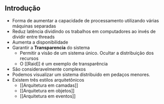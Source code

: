 ## Introdução
- Forma de aumentar a capacidade de processamento utilizando várias máquinas separadas
- Reduz latência dividindo os trabalhos em computadores ao invés de dividir entre threads
- Aumenta a disponibilidade
- Garantir a **Transparencia** do sistema
	- Permitir a visão de um sistema único. Ocultar a distribuição dos recursos
	- O [[Raid]] é um exemplo de transparência
- São consideravelmente complexos
- Podemos visualizar um sistema distribuido em pedaços menores.
- Existem três estilos arquitetônicos
	- [[Arquitetura em camadas]]
	- [[Arquitetura em objetos]]
	- [[Arquitetura em eventos]]